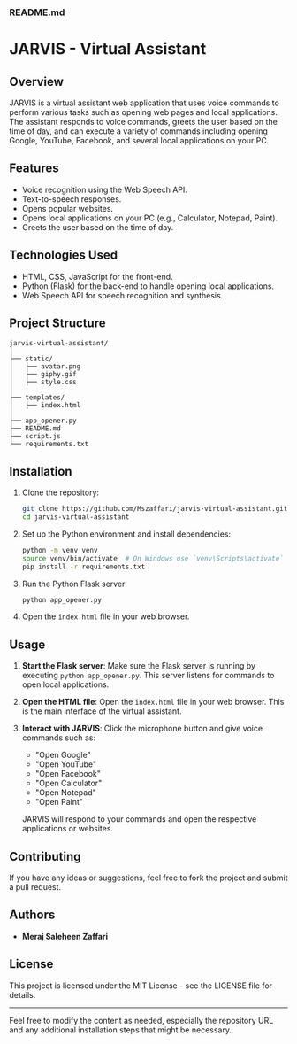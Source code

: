 ### README.md

# JARVIS - Virtual Assistant

## Overview

JARVIS is a virtual assistant web application that uses voice commands to perform various tasks such as opening web pages and local applications. The assistant responds to voice commands, greets the user based on the time of day, and can execute a variety of commands including opening Google, YouTube, Facebook, and several local applications on your PC.

## Features

- Voice recognition using the Web Speech API.
- Text-to-speech responses.
- Opens popular websites.
- Opens local applications on your PC (e.g., Calculator, Notepad, Paint).
- Greets the user based on the time of day.

## Technologies Used

- HTML, CSS, JavaScript for the front-end.
- Python (Flask) for the back-end to handle opening local applications.
- Web Speech API for speech recognition and synthesis.

## Project Structure

```
jarvis-virtual-assistant/
│
├── static/
│   ├── avatar.png
│   ├── giphy.gif
│   ├── style.css
│
├── templates/
│   ├── index.html
│
├── app_opener.py
├── README.md
├── script.js
└── requirements.txt
```

## Installation

1. Clone the repository:
    ```sh
    git clone https://github.com/Mszaffari/jarvis-virtual-assistant.git
    cd jarvis-virtual-assistant
    ```

2. Set up the Python environment and install dependencies:
    ```sh
    python -m venv venv
    source venv/bin/activate  # On Windows use `venv\Scripts\activate`
    pip install -r requirements.txt
    ```

3. Run the Python Flask server:
    ```sh
    python app_opener.py
    ```

4. Open the `index.html` file in your web browser.

## Usage

1. **Start the Flask server**:
    Make sure the Flask server is running by executing `python app_opener.py`. This server listens for commands to open local applications.

2. **Open the HTML file**:
    Open the `index.html` file in your web browser. This is the main interface of the virtual assistant.

3. **Interact with JARVIS**:
    Click the microphone button and give voice commands such as:
    - "Open Google"
    - "Open YouTube"
    - "Open Facebook"
    - "Open Calculator"
    - "Open Notepad"
    - "Open Paint"

    JARVIS will respond to your commands and open the respective applications or websites.

## Contributing

If you have any ideas or suggestions, feel free to fork the project and submit a pull request.

## Authors

- **Meraj Saleheen Zaffari**

## License

This project is licensed under the MIT License - see the LICENSE file for details.

---

Feel free to modify the content as needed, especially the repository URL and any additional installation steps that might be necessary.